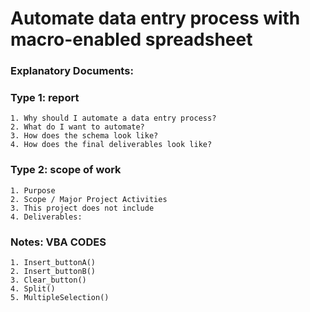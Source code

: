 # Automate data entry process with macro-enabled spreadsheet
### Explanatory Documents:
### Type 1: report

    1. Why should I automate a data entry process? 
    2. What do I want to automate? 
    3. How does the schema look like?
    4. How does the final deliverables look like? 

### Type 2: scope of work
    1. Purpose
    2. Scope / Major Project Activities
    3. This project does not include
    4. Deliverables:

### Notes: VBA CODES
    1. Insert_buttonA() 
    2. Insert_buttonB() 
    3. Clear_button()
    4. Split()
    5. MultipleSelection()


<!--
- Summary: Macro-enabled data entry form to simplify tracking process.
- Purpose: The goal of this project is to minimize the repetitive process of data entry and human errors associated with it. This project will streamline extraction of string values and pulling out hierarchical values using data entry form in macro-enabled Excel spreadsheet. The final deliverable will reduce at least 50% of the steps involved in the data entry process.
--->
